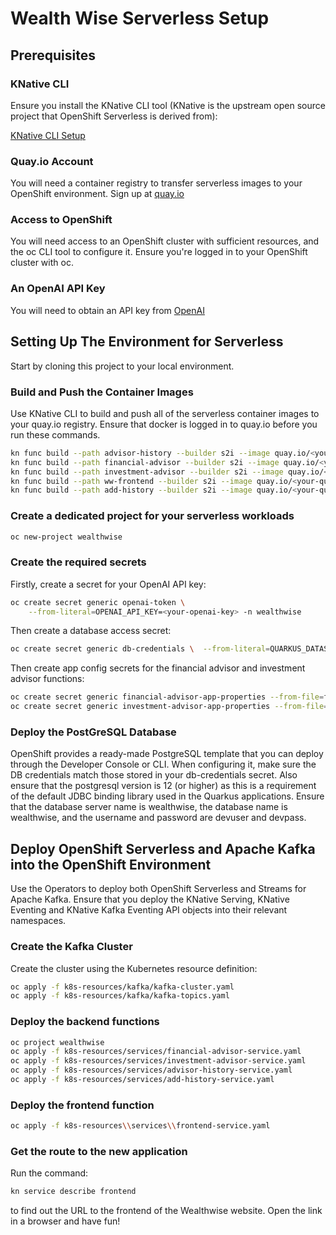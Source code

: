 # Wealth Wise Serverless Setup

## Prerequisites

### KNative CLI

Ensure you install the KNative CLI tool (KNative is the upstream open source project that OpenShift Serverless is derived from):

[KNative CLI Setup](https://knative.dev/docs/client/install-kn/)

### Quay.io Account

You will need a container registry to transfer serverless images to your OpenShift environment. Sign up at [quay.io](https://quay.io)

### Access to OpenShift

You will need access to an OpenShift cluster with sufficient resources, and the oc CLI tool to configure it. Ensure you're logged in to your OpenShift cluster with oc.

### An OpenAI API Key

You will need to obtain an API key from [OpenAI](https://platform.openai.com/account/api-keys)

## Setting Up The Environment for Serverless

Start by cloning this project to your local environment.

### Build and Push the Container Images

Use KNative CLI to build and push all of the serverless container images to your quay.io registry. Ensure that docker is logged in to quay.io before you run these commands.

```sh
kn func build --path advisor-history --builder s2i --image quay.io/<your-quay-account>/ww-advisor-history:latest --push
kn func build --path financial-advisor --builder s2i --image quay.io/<your-quay-account>/ww-financial-advisor:latest --push
kn func build --path investment-advisor --builder s2i --image quay.io/<your-quay-account>/ww-investment-advisor:latest --push
kn func build --path ww-frontend --builder s2i --image quay.io/<your-quay-account>ww-frontend:latest --push
kn func build --path add-history --builder s2i --image quay.io/<your-quay-account>ww-add-history:latest --push
```

### Create a dedicated project for your serverless workloads

```sh
oc new-project wealthwise
```

### Create the required secrets

Firstly, create a secret for your OpenAI API key:

```sh
oc create secret generic openai-token \
    --from-literal=OPENAI_API_KEY=<your-openai-key> -n wealthwise
```

Then create a database access secret:

```sh
oc create secret generic db-credentials \  --from-literal=QUARKUS_DATASOURCE_JDBC_URL=jdbc:postgresql://wealthwise.ww-serverless.svc.cluster.local:5432/wealthwise \  --from-literal=QUARKUS_DATASOURCE_USERNAME=devuser \  --from-literal=QUARKUS_DATASOURCE_PASSWORD=devpass \  -n wealthwise
```

Then create app config secrets for the financial advisor and investment advisor functions:

```sh
oc create secret generic financial-advisor-app-properties --from-file=financial-advisor/src/main/resources/application.properties -n wealthwise
oc create secret generic investment-advisor-app-properties --from-file=investment-advisor/src/main/resources/application.properties -n wealthwise
```

### Deploy the PostGreSQL Database

OpenShift provides a ready-made PostgreSQL template that you can deploy through the Developer Console or CLI. When configuring it, make sure the DB credentials match those stored in your db-credentials secret. Also ensure that the postgresql version is 12 (or higher) as this is a requirement of the default JDBC binding library used in the Quarkus applications. Ensure that the database server name is wealthwise, the database name is wealthwise, and the username and password are devuser and devpass.

## Deploy OpenShift Serverless and Apache Kafka into the OpenShift Environment

Use the Operators to deploy both OpenShift Serverless and Streams for Apache Kafka. Ensure that you deploy the KNative Serving, KNative Eventing and KNative Kafka Eventing API objects into their relevant namespaces.

### Create the Kafka Cluster

Create the cluster using the Kubernetes resource definition:

```sh
oc apply -f k8s-resources/kafka/kafka-cluster.yaml
oc apply -f k8s-resources/kafka/kafka-topics.yaml
```

### Deploy the backend functions

```sh
oc project wealthwise
oc apply -f k8s-resources/services/financial-advisor-service.yaml
oc apply -f k8s-resources/services/investment-advisor-service.yaml
oc apply -f k8s-resources/services/advisor-history-service.yaml
oc apply -f k8s-resources/services/add-history-service.yaml
```

### Deploy the frontend function

```sh
oc apply -f k8s-resources\\services\\frontend-service.yaml
```

### Get the route to the new application

Run the command:

```sh
kn service describe frontend
```

to find out the URL to the frontend of the Wealthwise website. Open the link in a browser and have fun!
